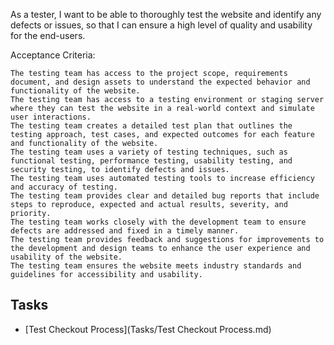 As a tester, I want to be able to thoroughly test the website and identify any defects or issues, so that I can ensure a high level of quality and usability for the end-users.

Acceptance Criteria:

    The testing team has access to the project scope, requirements document, and design assets to understand the expected behavior and functionality of the website.
    The testing team has access to a testing environment or staging server where they can test the website in a real-world context and simulate user interactions.
    The testing team creates a detailed test plan that outlines the testing approach, test cases, and expected outcomes for each feature and functionality of the website.
    The testing team uses a variety of testing techniques, such as functional testing, performance testing, usability testing, and security testing, to identify defects and issues.
    The testing team uses automated testing tools to increase efficiency and accuracy of testing.
    The testing team provides clear and detailed bug reports that include steps to reproduce, expected and actual results, severity, and priority.
    The testing team works closely with the development team to ensure defects are addressed and fixed in a timely manner.
    The testing team provides feedback and suggestions for improvements to the development and design teams to enhance the user experience and usability of the website.
    The testing team ensures the website meets industry standards and guidelines for accessibility and usability.

## Tasks

* [Test Checkout Process](Tasks/Test Checkout Process.md)